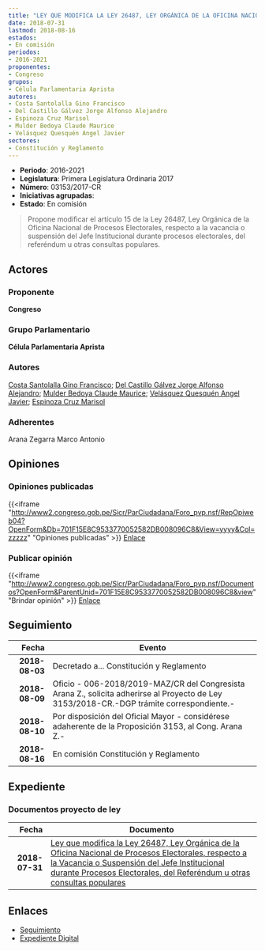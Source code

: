 ```yaml
---
title: "LEY QUE MODIFICA LA LEY 26487, LEY ORGÁNICA DE LA OFICINA NACIONAL DE PROCESOS ELECTORALES, RESPECTO A LA VACANCIA O SUSPENSIÓN DEL JEFE INSTITUCIONAL DURANTE PROCESOS ELECTORALES, DEL REFERÉNDUM U OTRAS CONSULTAS POPULARES"
date: 2018-07-31
lastmod: 2018-08-16
estados:
- En comisión
periodos:
- 2016-2021
proponentes:
- Congreso
grupos:
- Célula Parlamentaria Aprista
autores:
- Costa Santolalla Gino Francisco
- Del Castillo Gálvez Jorge Alfonso Alejandro
- Espinoza Cruz Marisol
- Mulder Bedoya Claude Maurice
- Velásquez Quesquén Angel Javier
sectores:
- Constitución y Reglamento
---
```

- **Periodo**: 2016-2021
- **Legislatura**: Primera Legislatura Ordinaria 2017
- **Número**: 03153/2017-CR
- **Iniciativas agrupadas**: 
- **Estado**: En comisión

> Propone modificar el artículo 15 de la Ley 26487, Ley Orgánica de la Oficina Nacional de Procesos Electorales, respecto a la vacancia o suspensión del Jefe Institucional durante procesos electorales, del referéndum u otras consultas populares.


## Actores

### Proponente

**Congreso**

### Grupo Parlamentario

**Célula Parlamentaria Aprista**

### Autores

[Costa Santolalla Gino Francisco](mailto:mailto:gcosta@congreso.gob.pe); [Del Castillo Gálvez Jorge Alfonso Alejandro](mailto:mailto:jdelcastillo@congreso.gob.pe); [Mulder Bedoya Claude Maurice](mailto:mailto:mmulder@congreso.gob.pe); [Velásquez Quesquén Angel Javier](mailto:mailto:jvelasquezq@congreso.gob.pe); [Espinoza Cruz Marisol](mailto:mailto:mespinozac@congreso.gob.pe)

### Adherentes

Arana Zegarra Marco Antonio

## Opiniones

### Opiniones publicadas

{{<iframe "http://www2.congreso.gob.pe/Sicr/ParCiudadana/Foro_pvp.nsf/RepOpiweb04?OpenForm&Db=701F15E8C9533770052582DB008096C8&View=yyyy&Col=zzzzz" "Opiniones publicadas" >}}
[Enlace](http://www2.congreso.gob.pe/Sicr/ParCiudadana/Foro_pvp.nsf/RepOpiweb04?OpenForm&Db=701F15E8C9533770052582DB008096C8&View=yyyy&Col=zzzzz)

### Publicar opinión

{{<iframe "http://www2.congreso.gob.pe/Sicr/ParCiudadana/Foro_pvp.nsf/Documentos?OpenForm&ParentUnid=701F15E8C9533770052582DB008096C8&view" "Brindar opinión" >}}
[Enlace](http://www2.congreso.gob.pe/Sicr/ParCiudadana/Foro_pvp.nsf/Documentos?OpenForm&ParentUnid=701F15E8C9533770052582DB008096C8&view)


## Seguimiento

| Fecha | Evento |
|------:|--------|
| **2018-08-03** | Decretado a... Constitución y Reglamento |
| **2018-08-09** | Oficio - 006-2018/2019-MAZ/CR del Congresista Arana Z., solicita adherirse al Proyecto de Ley 3153/2018-CR.-DGP trámite correspondiente.- |
| **2018-08-10** | Por disposición del Oficial Mayor - considérese adaherente de la Proposición 3153, al Cong. Arana Z.- |
| **2018-08-16** | En comisión Constitución y Reglamento |

## Expediente

### Documentos proyecto de ley

| Fecha | Documento |
|------:|-----------|
| **2018-07-31** | [Ley que modifica la Ley 26487, Ley Orgánica de la Oficina Nacional de Procesos Electorales, respecto a la Vacancia o Suspensión del Jefe Institucional durante Procesos Electorales, del Referéndum u otras consultas populares](http://www.leyes.congreso.gob.pe/Documentos/2016_2021/Proyectos_de_Ley_y_de_Resoluciones_Legislativas/PL0315320180731.pdf) |

## Enlaces

- [Seguimiento](http://www2.congreso.gob.pe/Sicr/TraDocEstProc/CLProLey2016.nsf/f7fff46988ca05b1052578e100829cc7/760f0a13c395a7bd052582db008180fa?OpenDocument)
- [Expediente Digital](http://www2.congreso.gob.pe/Sicr/TraDocEstProc/Expvirt_2011.nsf/visbusqptramdoc1621/03153?opendocument)

